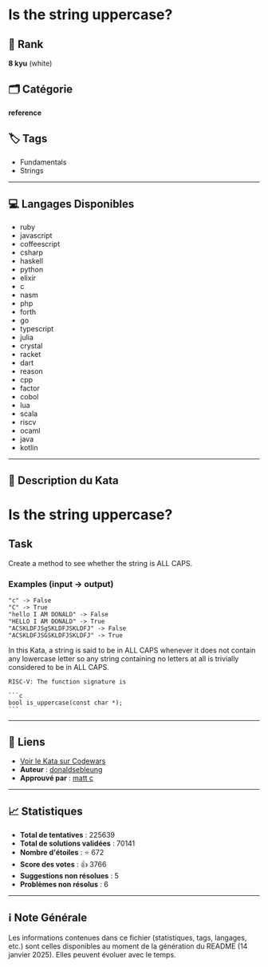 # Is the string uppercase?

## 🏅 Rank
**8 kyu** (white)

## 🗂️ Catégorie
**reference**

## 🏷️ Tags
- Fundamentals
- Strings

---

## 💻 Langages Disponibles
- ruby
- javascript
- coffeescript
- csharp
- haskell
- python
- elixir
- c
- nasm
- php
- forth
- go
- typescript
- julia
- crystal
- racket
- dart
- reason
- cpp
- factor
- cobol
- lua
- scala
- riscv
- ocaml
- java
- kotlin

---

## 📜 Description du Kata

# Is the string uppercase?

## Task

Create a method to see whether the string is ALL CAPS.

### Examples (input -> output)
```
"c" -> False
"C" -> True
"hello I AM DONALD" -> False
"HELLO I AM DONALD" -> True
"ACSKLDFJSgSKLDFJSKLDFJ" -> False
"ACSKLDFJSGSKLDFJSKLDFJ" -> True
```

In this Kata, a string is said to be in ALL CAPS whenever it does not contain any lowercase letter so any string containing no letters at all is trivially considered to be in ALL CAPS.

~~~if:riscv
RISC-V: The function signature is

```c
bool is_uppercase(const char *);
```
~~~


---

## 🔗 Liens
- [Voir le Kata sur Codewars](https://www.codewars.com/kata/56cd44e1aa4ac7879200010b)
- **Auteur** : [donaldsebleung](https://www.codewars.com/users/donaldsebleung)
- **Approuvé par** : [matt c](https://www.codewars.com/users/matt%20c)

---

## 📈 Statistiques
- **Total de tentatives** : 225639
- **Total de solutions validées** : 70141
- **Nombre d'étoiles** : ⭐ 672
- **Score des votes** : 👍 3766
- **Suggestions non résolues** : 5
- **Problèmes non résolus** : 6

---

## ℹ️ Note Générale
Les informations contenues dans ce fichier (statistiques, tags, langages, etc.) sont celles disponibles au moment de la génération du README (14 janvier 2025). Elles peuvent évoluer avec le temps.
